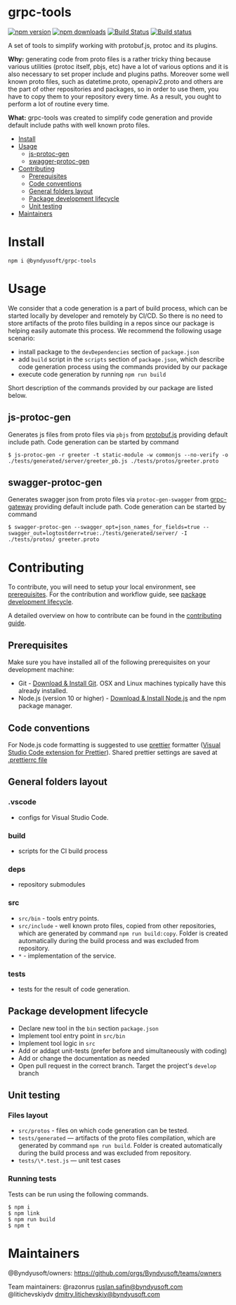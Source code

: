 # grpc-tools

[![npm version](https://badge.fury.io/js/%40byndyusoft%2Fgrpc-tools.svg)](https://www.npmjs.com/package/@byndyusoft/grpc-tools)
[![npm downloads](https://img.shields.io/npm/dt/@byndyusoft/grpc-tools.svg)](https://www.npmjs.com/package/@byndyusoft/grpc-tools)
[![Build Status](https://travis-ci.org/Byndyusoft/grpc-tools.svg?branch=master)](https://travis-ci.org/Byndyusoft/grpc-tools)
[![Build status](https://ci.appveyor.com/api/projects/status/github/Byndyusoft/grpc-tools?branch=master&svg=true)](https://ci.appveyor.com/project/Byndyusoft/grpc-tools/branch/master)

A set of tools to simplify working with protobuf.js, protoc and its plugins.

**Why:** generating code from proto files is a rather tricky thing because various utilities (protoc itself, pbjs, etc) have a lot of various options and it is also necessary to set proper include and plugins paths. Moreover some well known proto files, such as datetime.proto, openapiv2.proto and others are the part of other repositories and packages, so in order to use them, you have to copy them to your repository every time. As a result, you ought to perform a lot of routine every time.

**What:** grpc-tools was created to simplify code generation and provide default include paths with well known proto files.

- [Install](#install)
- [Usage](#usage)
  - [js-protoc-gen](#js-protoc-gen)
  - [swagger-protoc-gen](#swagger-protoc-gen)
- [Contributing](#contributing)
  - [Prerequisites](#prerequisites)
  - [Code conventions](#code-conventions)
  - [General folders layout](#general-folders-layout)
  - [Package development lifecycle](#package-development-lifecycle)
  - [Unit testing](#unit-testing)
- [Maintainers](#maintainers)

# Install

`npm i @byndyusoft/grpc-tools`

# Usage

We consider that a code generation is a part of build process, which can be started locally by developer and remotely by CI/CD. So there is no need to store artifacts of the proto files building in a repos since our package is helping easily automate this process. We recommend the following usage scenario:

- install package to the `devDependencies` section of `package.json`
- add `build` script in the `scripts` section of `package.json`, which describe code generation process using the commands provided by our package
- execute code generation by running `npm run build`

Short description of the commands provided by our package are listed below.

## js-protoc-gen

Generates js files from proto files via `pbjs` from [protobuf.js](https://github.com/protobufjs/protobuf.js) providing default include path. Code generation can be started by command

```shell
$ js-protoc-gen -r greeter -t static-module -w commonjs --no-verify -o ./tests/generated/server/greeter_pb.js ./tests/protos/greeter.proto
```

## swagger-protoc-gen

Generates swagger json from proto files via `protoc-gen-swagger` from [grpc-gateway](https://github.com/grpc-ecosystem/grpc-gateway) providing default include path. Code generation can be started by command

```shell
$ swagger-protoc-gen --swagger_opt=json_names_for_fields=true --swagger_out=logtostderr=true:./tests/generated/server/ -I ./tests/protos/ greeter.proto
```

# Contributing

To contribute, you will need to setup your local environment, see [prerequisites](#prerequisites). For the contribution and workflow guide, see [package development lifecycle](#package-development-lifecycle).

A detailed overview on how to contribute can be found in the [contributing guide](CONTRIBUTING.md).

## Prerequisites

Make sure you have installed all of the following prerequisites on your development machine:

- Git - [Download & Install Git](https://git-scm.com/downloads). OSX and Linux machines typically have this already installed.
- Node.js (version 10 or higher) - [Download & Install Node.js](https://nodejs.org/en/download/) and the npm package manager.

## Code conventions

For Node.js code formatting is suggested to use [prettier](https://github.com/prettier/prettier) formatter ([Visual Studio Code extension for Prettier](https://github.com/prettier/prettier-vscode)). Shared prettier settings are saved at [.prettierrc file](/.prettierrc)

## General folders layout

### .vscode

- configs for Visual Studio Code.

### build

- scripts for the CI build process

### deps

- repository submodules

### src

- `src/bin` - tools entry points.
- `src/include` - well known proto files, copied from other repositories, which are generated by command `npm run build:copy`. Folder is created automatically during the build process and was excluded from repository.
- `*` - implementation of the service.

### tests

- tests for the result of code generation.

## Package development lifecycle

- Declare new tool in the `bin` section `package.json`
- Implement tool entry point in `src/bin`
- Implement tool logic in `src`
- Add or addapt unit-tests (prefer before and simultaneously with coding)
- Add or change the documentation as needed
- Open pull request in the correct branch. Target the project's `develop` branch

## Unit testing

### Files layout

- `src/protos` - files on which code generation can be tested.
- `tests/generated` — artifacts of the proto files compilation, which are generated by command `npm run build`. Folder is created automatically during the build process and was excluded from repository.
- `tests/\*.test.js` — unit test cases

### Running tests

Tests can be run using the following commands.

```shell
$ npm i
$ npm link
$ npm run build
$ npm t
```

# Maintainers

@Byndyusoft/owners: https://github.com/orgs/Byndyusoft/teams/owners

Team maintainers:
@razonrus ruslan.safin@byndyusoft.com
@litichevskiydv dmitry.litichevskiy@byndyusoft.com
